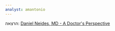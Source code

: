 ```yaml
---
analyst: amantonio
---
```


הרצאה:
[Daniel Neides, MD - A Doctor's Perspective](https://www.youtube.com/watch?v=vMJ6AaugP5w)
